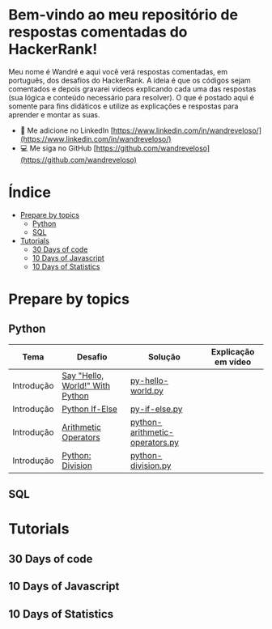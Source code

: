 <!---
Editor de markdown: https://stackedit.io/
Modelo: https://github.com/Java-aid/Hackerrank-Solutions/blob/master/README.md
 --->
# Bem-vindo ao meu repositório de respostas comentadas do HackerRank!

Meu nome é Wandré e aqui você verá respostas comentadas, em português, dos desafios do HackerRank.
A ideia é que os códigos sejam comentados e depois gravarei vídeos explicando cada uma das respostas (sua lógica e conteúdo necessário para resolver).
O que é postado aqui é somente para fins didáticos e utilize as explicações e respostas para aprender e montar as suas.
- 📄 Me adicione no LinkedIn [https://www.linkedin.com/in/wandreveloso/](https://www.linkedin.com/in/wandreveloso/)
- 💻 Me siga no GitHub [https://github.com/wandreveloso](https://github.com/wandreveloso)


# Índice

 - [Prepare by topics](https://github.com/wandreveloso/HackerRank/edit/main/README.md#prepare-by-topics)
	 - [Python](https://github.com/wandreveloso/HackerRank/edit/main/README.md#python)
	 - [SQL](https://github.com/wandreveloso/HackerRank/edit/main/README.md#sql)
 - [Tutorials](https://github.com/wandreveloso/HackerRank/edit/main/README.md#tutorials)
	 - [30 Days of code](https://github.com/wandreveloso/HackerRank/edit/main/README.md#30-days-of-code)
	 - [10 Days of Javascript](https://github.com/wandreveloso/HackerRank/edit/main/README.md#10-days-of-javascript)
	 - [10 Days of Statistics](https://github.com/wandreveloso/HackerRank/edit/main/README.md#10-days-of-statistics)

# Prepare by topics

## Python
| Tema | Desafio | Solução | Explicação em vídeo |
|--|--|--|--|
|Introdução|[Say "Hello, World!" With Python](https://www.hackerrank.com/challenges/py-hello-world?isFullScreen=true)|[py-hello-world.py](https://github.com/wandreveloso/HackerRank/blob/main/py-hello-world.py)||
|Introdução|[Python If-Else](https://www.hackerrank.com/challenges/py-if-else)|[py-if-else.py](https://github.com/wandreveloso/HackerRank/blob/main/py-if-else.py)|  |
|Introdução|[Arithmetic Operators](https://www.hackerrank.com/challenges/python-arithmetic-operators)|[python-arithmetic-operators.py](https://github.com/wandreveloso/HackerRank/blob/main/python-arithmetic-operators.py)|  |
|Introdução|[Python: Division](https://www.hackerrank.com/challenges/python-division)|[python-division.py](https://github.com/wandreveloso/HackerRank/blob/main/python-division.py)|  |


## SQL


# Tutorials

## 30 Days of code

## 10 Days of Javascript

## 10 Days of Statistics

